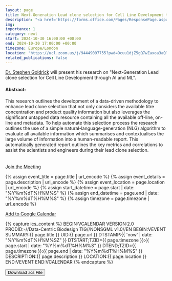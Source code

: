 ```yaml
---
layout: page
title: Next-Generation Lead clone selection for Cell Line Development through AI and ML - Dr. Stephen Goldrick
description: "<a href='https://forms.office.com/Pages/ResponsePage.aspx?id=p_SVQ1XklU-Knx-672OE-fR6PcyyBV1JuragBENwKPJURU9FMTVWUTA3Q0VERTNVMUU2TFpBTzBaRyQlQCN0PWcu' target='_blank'>Subscribe</a> to our seminar series for Zoom meeting passwords."
img: 
importance: 1
category: next
start: 2024-10-30 16:00:00 +00:00
end: 2024-10-30 17:00:00 +00:00
timezone: Europe/London
location: "https://ucl.zoom.us/j/94449097755?pwd=Ocuu1djZ5gQ7wZaxoa3aQlooaU9CAH.1"  # Replace with your actual Google Meet link
related_publications: false
---
```


[Dr. Stephen Goldrick](https://profiles.ucl.ac.uk/46716-stephen-goldrick) will present his research on "Next-Generation Lead clone selection for Cell Line Development through AI and ML".

#### Abstract:

This research outlines the development of a data-driven methodology to enhance lead clone selection that not only considers the available titre concentration and product quality information but also leverages the significant untapped data resource containing all the available off-line, on-line and metadata. To help automate this selection process the research outlines the use of a simple natural-language-generation (NLG) algorithm to evaluate all available information which summarises and contextualises the large volume of information into a human-readable report. This automatically generated report outlines the key metrics and correlations to assist the scientists and engineers during their lead clone selection.

<div style="margin-top: 35px;"></div> 

<!-- Meeting Link Button -->
<a href="{{ page.location }}" target="_blank" class="btn btn-primary">Join the Meeting</a>

<!-- Calendar Buttons -->
{% assign event_title = page.title | url_encode %}
{% assign event_details = page.description | url_encode %}
{% assign event_location = page.location | url_encode %}
{% assign start_datetime = page.start | date: "%Y%m%dT%H%M%S" %}
{% assign end_datetime = page.end | date: "%Y%m%dT%H%M%S" %}
{% assign timezone = page.timezone | url_encode %}

<a href="https://calendar.google.com/calendar/render?action=TEMPLATE&text={{ event_title }}&dates={{ start_datetime }}/{{ end_datetime }}&details={{ event_details }}&location={{ event_location }}&ctz={{ timezone }}" target="_blank" class="btn btn-primary">Add to Google Calendar</a>

<!-- Capture .ics Content -->
{% capture ics_content %}
BEGIN:VCALENDAR
VERSION:2.0
PRODID:-//Data-Centric Biodesign TIG//NONSGML v1.0//EN
BEGIN:VEVENT
SUMMARY:{{ page.title }}
UID:{{ page.url }}
DTSTAMP:{{ 'now' | date: "%Y%m%dT%H%M%SZ" }}
DTSTART;TZID={{ page.timezone }}:{{ page.start | date: "%Y%m%dT%H%M%S" }}
DTEND;TZID={{ page.timezone }}:{{ page.end | date: "%Y%m%dT%H%M%S" }}
DESCRIPTION:{{ page.description }}
LOCATION:{{ page.location }}
END:VEVENT
END:VCALENDAR
{% endcapture %}

<!-- Download .ics File Button -->
<button class="btn btn-secondary" onclick="downloadICS()">Download .ics File</button>

<!-- JavaScript Function -->
<script>
  function downloadICS() {
    var icsContent = {{ ics_content | jsonify }};
    var blob = new Blob([icsContent], { type: 'text/calendar;charset=utf-8' });
    var link = document.createElement('a');
    link.href = URL.createObjectURL(blob);
    link.download = 'event.ics';
    document.body.appendChild(link);
    link.click();
    document.body.removeChild(link);
  }
</script>
